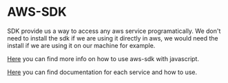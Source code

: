 # AWS-SDK

SDK provide us a way to access any aws service programatically. We don't need to install the sdk if we are using it directly in aws, we would need the install if we are using it on our machine for example.

[Here](https://aws.amazon.com/sdk-for-javascript/) you can find more info on how to use aws-sdk with javascript.

[Here](https://docs.aws.amazon.com/AWSJavaScriptSDK/latest/index.html) you can find documentation for each service and how to use.

